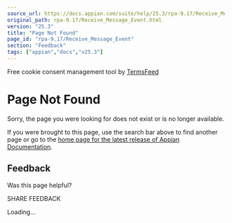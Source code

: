 ```yaml
---
source_url: https://docs.appian.com/suite/help/25.3/rpa-9.17/Receive_Message_Event.html
original_path: rpa-9.17/Receive_Message_Event.html
version: "25.3"
title: "Page Not Found"
page_id: "rpa-9.17/Receive_Message_Event"
section: "Feedback"
tags: ["appian","docs","v25.3"]
---
```



Free cookie consent management tool by [TermsFeed](https://www.termsfeed.com/)

# Page Not Found

Sorry, the page you were looking for does not exist or is no longer available.

If you were brought to this page, use the search bar above to find another page or go to the [home page for the latest release of Appian Documentation](https://docs.appian.com/suite/help/latest/).

## Feedback

Was this page helpful?

SHARE FEEDBACK

Loading...
